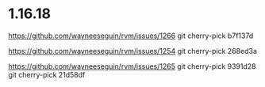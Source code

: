 # 1.16.18

https://github.com/wayneeseguin/rvm/issues/1266
git cherry-pick b7f137d

https://github.com/wayneeseguin/rvm/issues/1254
git cherry-pick 268ed3a

https://github.com/wayneeseguin/rvm/issues/1265
git cherry-pick 9391d28
git cherry-pick 21d58df
